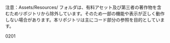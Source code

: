 注意：Assets/Resources/ フォルダは、有料アセット及び第三者の著作物を含むためリポジトリから除外しています。そのため一部の機能や表示が正しく動作しない場合があります。本リポジトリは主にコード部分の参照を目的としています。

0201